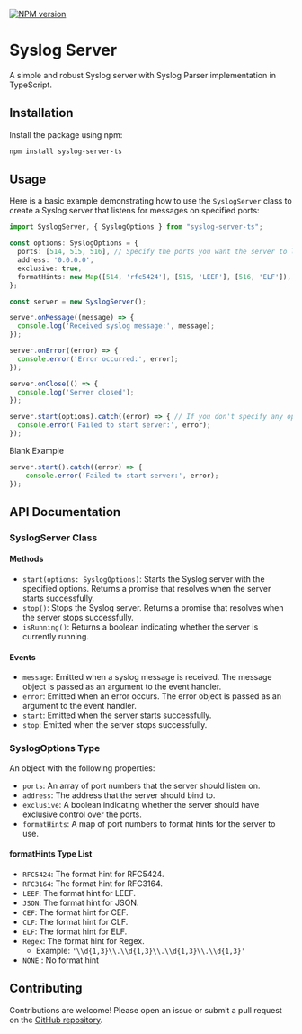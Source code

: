 [![NPM version][npm-image]][npm-url]
# Syslog Server

A simple and robust Syslog server with Syslog Parser implementation in TypeScript.

## Installation

Install the package using npm:

```sh
npm install syslog-server-ts
```

## Usage

Here is a basic example demonstrating how to use the `SyslogServer` class to create a Syslog server that listens for messages on specified ports:

```typescript
import SyslogServer, { SyslogOptions } from "syslog-server-ts";

const options: SyslogOptions = {
  ports: [514, 515, 516], // Specify the ports you want the server to listen on
  address: '0.0.0.0',
  exclusive: true,
  formatHints: new Map([514, 'rfc5424'], [515, 'LEEF'], [516, 'ELF']),
};

const server = new SyslogServer();

server.onMessage((message) => {
  console.log('Received syslog message:', message);
});

server.onError((error) => {
  console.error('Error occurred:', error);
});

server.onClose(() => {
  console.log('Server closed');
});

server.start(options).catch((error) => { // If you don't specify any option and leave it as black, the server will listen on 514, 0.0.0.0 and exclusice
  console.error('Failed to start server:', error);
});
```

Blank Example
```typescript
server.start().catch((error) => { 
    console.error('Failed to start server:', error);
});

```

## API Documentation

### SyslogServer Class

#### Methods

- `start(options: SyslogOptions)`: Starts the Syslog server with the specified options. Returns a promise that resolves when the server starts successfully.
- `stop()`: Stops the Syslog server. Returns a promise that resolves when the server stops successfully.
- `isRunning()`: Returns a boolean indicating whether the server is currently running.

#### Events

- `message`: Emitted when a syslog message is received. The message object is passed as an argument to the event handler.
- `error`: Emitted when an error occurs. The error object is passed as an argument to the event handler.
- `start`: Emitted when the server starts successfully.
- `stop`: Emitted when the server stops successfully.

### SyslogOptions Type

An object with the following properties:

- `ports`: An array of port numbers that the server should listen on.
- `address`: The address that the server should bind to.
- `exclusive`: A boolean indicating whether the server should have exclusive control over the ports.
- `formatHints`: A map of port numbers to format hints for the server to use.

#### formatHints Type List

- `RFC5424`: The format hint for RFC5424.
- `RFC3164`: The format hint for RFC3164.
- `LEEF`: The format hint for LEEF.
- `JSON`: The format hint for JSON.
- `CEF`: The format hint for CEF.
- `CLF`: The format hint for CLF.
- `ELF`: The format hint for ELF.
- `Regex`: The format hint for Regex.
  - Example: `'\\d{1,3}\\.\\d{1,3}\\.\\d{1,3}\\.\\d{1,3}'`
- `NONE` : No format hint

## Contributing

Contributions are welcome! Please open an issue or submit a pull request on the [GitHub repository](https://github.com/yourusername/syslog-server-ts).


[npm-image]: https://img.shields.io/npm/v/syslog-server-ts.svg?style=flat-square
[npm-url]: https://npmjs.org/package/syslog-server-ts
